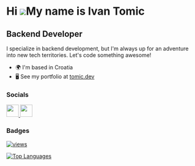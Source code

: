 Hi ![](https://user-images.githubusercontent.com/18350557/176309783-0785949b-9127-417c-8b55-ab5a4333674e.gif)My name is Ivan Tomic
==================================================================================================================================

Backend Developer
-----------------

I specialize in backend development, but I'm always up for an adventure into new tech territories. Let's code something awesome!

* 🌍  I'm based in Croatia
* 🖥️  See my portfolio at [tomic.dev](http://tomic.dev)


### Socials

<p align="left"> <a href="https://www.github.com/ivantomic77" target="_blank" rel="noreferrer"> <picture> <source media="(prefers-color-scheme: dark)" srcset="https://raw.githubusercontent.com/danielcranney/readme-generator/main/public/icons/socials/github-dark.svg" /> <source media="(prefers-color-scheme: light)" srcset="https://raw.githubusercontent.com/danielcranney/readme-generator/main/public/icons/socials/github.svg" /> <img src="https://raw.githubusercontent.com/danielcranney/readme-generator/main/public/icons/socials/github.svg" width="32" height="32" /> </picture> </a> <a href="https://www.linkedin.com/in/itomic7" target="_blank" rel="noreferrer"> <picture> <source media="(prefers-color-scheme: dark)" srcset="https://raw.githubusercontent.com/danielcranney/readme-generator/main/public/icons/socials/linkedin-dark.svg" /> <source media="(prefers-color-scheme: light)" srcset="https://raw.githubusercontent.com/danielcranney/readme-generator/main/public/icons/socials/linkedin.svg" /> <img src="https://raw.githubusercontent.com/danielcranney/readme-generator/main/public/icons/socials/linkedin.svg" width="32" height="32" /> </picture> </a></p>

### Badges

[![views](https://komarev.com/ghpvc/?username=ivantomic77&style=flat&color=313131&label=views&abbreviated=true)](https://github.com/ivantomic77)

<a href="https://github.com/ivantomic77" align="left"><img src="https://github-readme-stats-git-masterrstaa-rickstaa.vercel.app/api/top-langs/?username=ivantomic77&layout=compact&hide=tex,html,css" alt="Top Languages" /></a>
